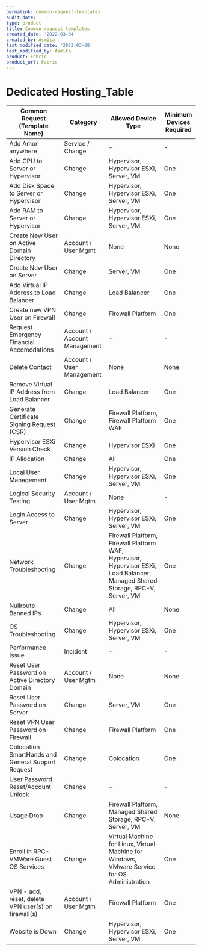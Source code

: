 ```yaml
---
permalink: common-request-templates
audit_date:
type: product
title: Common request templates
created_date: '2022-03-04'
created_by: Asmita
last_modified_date: '2022-03-08'
last_modified_by: Asmita
product: Fabric
product_url: Fabric
---
```

# Dedicated Hosting_Table
| Common Request (Template Name)| Category | Allowed Device Type | Minimum Devices Required |
| ----------------------------- | -------- | ------------------- | ------------------------ |
| Add Amor anywhere| Service / Change |    - |  - |
| Add CPU to Server or Hypervisor | Change  | Hypervisor, Hypervisor ESXi, Server, VM | One |                          
| Add Disk Space to Server or Hypervisor | Change | Hypervisor, Hypervisor ESXi, Server, VM | One |  
| Add RAM to Server or Hypervisor | Change | Hypervisor, Hypervisor ESXi, Server, VM | One |  
| Create New User on Active Domain Directory | Account / User Mgmt | None | None |
| Create New User on Server | Change | Server, VM | One |
| Add Virtual IP Address to Load Balancer | Change | Load Balancer | One |
| Create new VPN User on Firewall | Change | Firewall Platform | One |
| Request Emergency Financial Accomodations | Account / Account Management | - | - |
| Delete Contact | Account / User Management | None | None |
| Remove Virtual IP Address from Load Balancer | Change | Load Balancer | One |
| Generate Certificate Signing Request (CSR) | Change | Firewall Platform, Firewall Platform WAF | One |  
| Hypervisor ESXi Version Check | Change | Hypervisor ESXi | One |
| IP Allocation | Change | All | One |
| Local User Management | Change | Hypervisor, Hypervisor ESXi, Server, VM | One |
| Logical Security Testing | Account / User Mgtm | None | - |
| Login Access to Server | Change | Hypervisor, Hypervisor ESXi, Server, VM | One |
| Network Troubleshooting | Change | Firewall Platform, Firewall Platform WAF, Hypervisor, Hypervisor ESXi, Load Balancer, Managed Shared Storage, RPC-V, Server, VM | One |
| Nullroute Banned IPs | Change | All | None
| OS Troubleshooting | Change | Hypervisor, Hypervisor ESXi, Server, VM | One |
| Performance Issue       | Incident | - | - |
| Reset User Password on Active Directory Domain | Account / User Mgtm | None | None |
| Reset User Password on Server | Change | Server, VM | One |
| Reset VPN User Password on Firewall | Change | Firewall Platform | One |
| Colocation SmartHands and General Support Request | Change | Colocation | One |
| User Password Reset/Account Unlock | Change | - | - |
| Usage Drop | Change | Firewall Platform, Managed Shared Storage, RPC-V, Server, VM | None |
| Enroll in RPC-VMWare Guest OS Services | Change | Virtual Machine for Linux, Virtual Machine for Windows, VMware Service for OS Administration | One |
| VPN - add, reset, delete VPN user(s) on firewall(s) | Account / User Mgtm | Firewall Platform | One |
| Website is Down | Change | Hypervisor, Hypervisor ESXi, Server, VM | One |